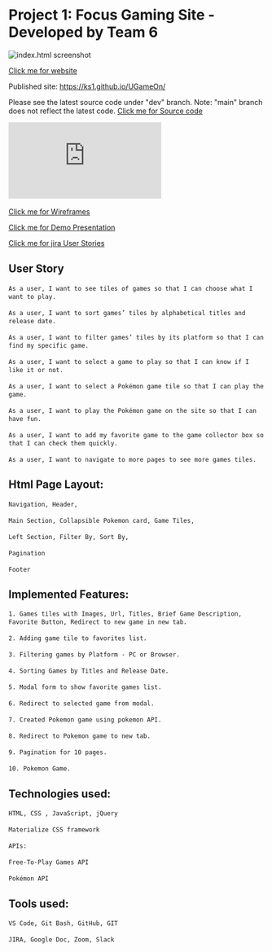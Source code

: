 # Project 1: Focus Gaming Site - Developed by Team 6

![index.html screenshot](./assets/images/screenshot.png)

[Click me for website](https://mt0814.github.io/Week5-Work-Day-Scheduler/)

Published site: https://ks1.github.io/UGameOn/

Please see the latest source code under "dev" branch.
Note: "main" branch does not reflect the latest code.
[Click me for Source code](https://github.com/KS1/UGameOn/tree/dev)

![index.html screenshot](https://github.com/KS1/UGameOn/blob/dev/TeamProject1-Screenshots.pdf)

[Click me for Wireframes](https://github.com/KS1/UGameOn/blob/dev/Focus%20Project%20Wireframes.pdf)

[Click me for Demo Presentation](https://github.com/KS1/UGameOn/blob/dev/Focus%20Project%20Team6%20Demo%20Presentation.pdf)

[Click me for jira User Stories](https://project1-ugameon.atlassian.net/jira/software/projects/UG/boards/1/backlog)

## User Story

```
As a user, I want to see tiles of games so that I can choose what I want to play.

As a user, I want to sort games’ tiles by alphabetical titles and release date.

As a user, I want to filter games’ tiles by its platform so that I can find my specific game.

As a user, I want to select a game to play so that I can know if I like it or not.

As a user, I want to select a Pokémon game tile so that I can play the game.

As a user, I want to play the Pokémon game on the site so that I can have fun. 

As a user, I want to add my favorite game to the game collector box so that I can check them quickly.

As a user, I want to navigate to more pages to see more games tiles.
```

## Html Page Layout:

    Navigation, Header,

    Main Section, Collapsible Pokemon card, Game Tiles,

    Left Section, Filter By, Sort By,

    Pagination

    Footer

## Implemented Features:

    1. Games tiles with Images, Url, Titles, Brief Game Description, Favorite Button, Redirect to new game in new tab.

    2. Adding game tile to favorites list.

    3. Filtering games by Platform - PC or Browser.

    4. Sorting Games by Titles and Release Date.

    5. Modal form to show favorite games list.

    6. Redirect to selected game from modal.

    7. Created Pokemon game using pokemon API.

    8. Redirect to Pokemon game to new tab.

    9. Pagination for 10 pages.

    10. Pokemon Game.

## Technologies used:

    HTML, CSS , JavaScript, jQuery

    Materialize CSS framework

    APIs:

    Free-To-Play Games API

    Pokémon API

## Tools used:

    VS Code, Git Bash, GitHub, GIT

    JIRA, Google Doc, Zoom, Slack
